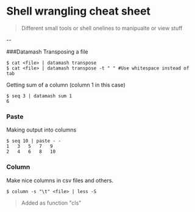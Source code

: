 # Shell wrangling cheat sheet

>Different small tools or shell onelines to manipualte or view stuff

--

###Datamash
Transposing a file

```
$ cat <file> | datamash transpose
$ cat <file> | datamash transpose -t " " #Use whitespace instead of tab
```

Getting sum of a column (column 1 in this case)

```
$ seq 3 | datamash sum 1 
6
```

### Paste
Making output into columns

```
$ seq 10 | paste - -
1	3	5	7	9
2	4	6	8	10 
```

### Column
Make nice columns in csv files and others.

```
$ column -s "\t" <file> | less -S
```
> Added as function "cls"